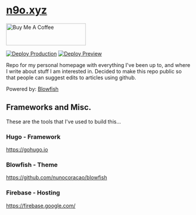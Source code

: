 # [n9o.xyz](https://n9o.xyz)

<a href="https://www.buymeacoffee.com/nunocoracao" target="_blank"><img src="https://cdn.buymeacoffee.com/buttons/v2/default-yellow.png" alt="Buy Me A Coffee" style="height: 60px !important;width: 217px !important;" ></a>

[![Deploy Production](https://github.com/nunocoracao/homepage/actions/workflows/firebase-hosting-merge.yml/badge.svg)](https://github.com/nunocoracao/homepage/actions/workflows/firebase-hosting-merge.yml) [![Deploy Preview](https://github.com/nunocoracao/homepage/actions/workflows/firebase-hosting-pull-request.yml/badge.svg?branch=dev&event=pull_request)](https://github.com/nunocoracao/homepage/actions/workflows/firebase-hosting-pull-request.yml)

Repo for my personal homepage with everything I've been up to, and where I write about stuff I am interested in. Decided to make this repo public so that people can suggest edits to articles using github.

Powered by: [Blowfish](https://nunocoracao.github.io/blowfish/)

## Frameworks and Misc.
These are the tools that I've used to build this...

### Hugo - Framework
https://gohugo.io

### Blowfish - Theme
https://github.com/nunocoracao/blowfish

### Firebase - Hosting
https://firebase.google.com/
